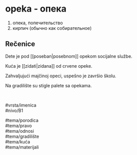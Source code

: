 # opeka - опека

1. опека, попечительство
2. кирпич (обычно как собирательное)

## Rečenice

Dete je pod [[poseban|posebnom]] opekоm socijalne službe.

Kuća je [[zidati|zidana]] od crvene opeke.

Zahvaljujući majčinoj opeci, uspešno je završio školu.

Na gradilište su stigle palete sa opekama.

<br>

#vrsta/imenica  
#nivo/B1  

#tema/porodica  
#tema/pravo  
#tema/odnosi  
#tema/gradilište  
#tema/kuća  
#tema/materijali  
